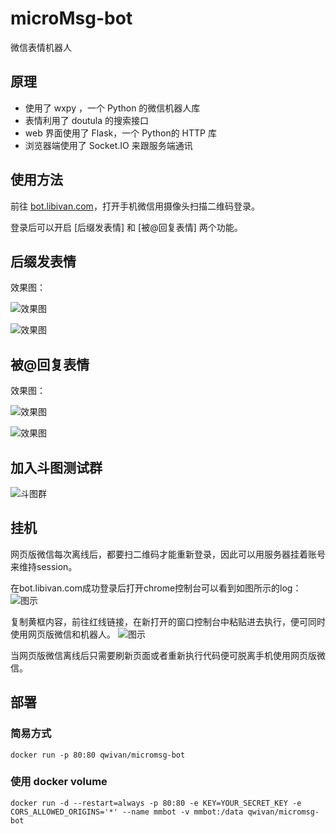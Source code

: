 # microMsg-bot
微信表情机器人

## 原理

- 使用了 wxpy ，一个 Python 的微信机器人库
- 表情利用了 doutula 的搜索接口
- web 界面使用了 Flask，一个 Python的 HTTP 库
- 浏览器端使用了 Socket.IO 来跟服务端通讯

## 使用方法
前往 [bot.libivan.com](http://bot.libivan.com)，打开手机微信用摄像头扫描二维码登录。

登录后可以开启 [后缀发表情] 和 [被@回复表情] 两个功能。

## 后缀发表情
效果图：

![效果图](https://user-images.githubusercontent.com/7613160/30479150-80c80826-9a46-11e7-8629-324d85469511.png)

![效果图](https://user-images.githubusercontent.com/7613160/30423776-7a3519de-9976-11e7-81c2-5512fb906994.png)

## 被@回复表情
效果图：

![效果图](https://user-images.githubusercontent.com/7613160/30422855-b83876c0-9973-11e7-8a95-aefa4a0669b0.png)

![效果图](https://user-images.githubusercontent.com/7613160/30422854-b8371384-9973-11e7-97d4-f9f6cdb29496.png)

## 加入斗图测试群
![斗图群](https://user-images.githubusercontent.com/7613160/30469695-12ceba80-9a24-11e7-88d6-474af136e49f.png)

## 挂机
网页版微信每次离线后，都要扫二维码才能重新登录，因此可以用服务器挂着账号来维持session。

在bot.libivan.com成功登录后打开chrome控制台可以看到如图所示的log：
![图示](https://user-images.githubusercontent.com/7613160/30424325-2a5e5b12-9978-11e7-8042-8e1f4298ab55.png)

复制黄框内容，前往红线链接，在新打开的窗口控制台中粘贴进去执行，便可同时使用网页版微信和机器人。
![图示](https://user-images.githubusercontent.com/7613160/30424548-da97d562-9978-11e7-9c65-48680a4cf9cd.png)

当网页版微信离线后只需要刷新页面或者重新执行代码便可脱离手机使用网页版微信。

## 部署

### 简易方式
```
docker run -p 80:80 qwivan/micromsg-bot
```

### 使用 docker volume
```
docker run -d --restart=always -p 80:80 -e KEY=YOUR_SECRET_KEY -e CORS_ALLOWED_ORIGINS='*' --name mmbot -v mmbot:/data qwivan/micromsg-bot
```
